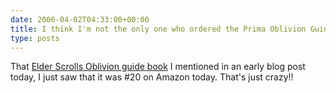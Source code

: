 ```yaml
---
date: 2006-04-02T04:33:00+00:00
title: I think I'm not the only one who ordered the Prima Oblivion Guide
type: posts
---
```

That [Elder Scrolls Oblivion guide book](https://www.amazon.com/exec/obidos/ASIN/0761552766/duncanmackenz-20?creative=327641&#038;camp=14573&#038;adid=01Y2NVFZ7BDX6RXD7PEZ&#038;link_code=as1) I mentioned in an early blog post today, I just saw that it was #20 on Amazon today. That's just crazy!!
